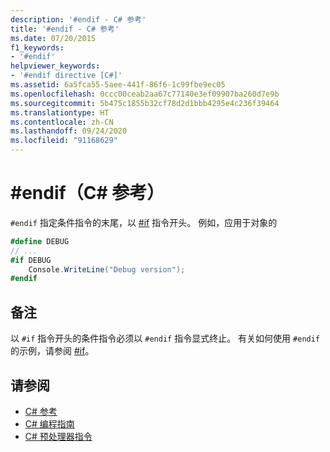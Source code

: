 ```yaml
---
description: '#endif - C# 参考'
title: '#endif - C# 参考'
ms.date: 07/20/2015
f1_keywords:
- '#endif'
helpviewer_keywords:
- '#endif directive [C#]'
ms.assetid: 6a5fca55-5aee-441f-86f6-1c99fbe9ec05
ms.openlocfilehash: 0ccc00ceab2aa67c77140e3ef09907ba260d7e9b
ms.sourcegitcommit: 5b475c1855b32cf78d2d1bbb4295e4c236f39464
ms.translationtype: HT
ms.contentlocale: zh-CN
ms.lasthandoff: 09/24/2020
ms.locfileid: "91168629"
---
```

# <a name="endif-c-reference"></a>#endif（C# 参考）

`#endif` 指定条件指令的末尾，以 [#if](./preprocessor-if.md) 指令开头。 例如，应用于对象的  
  
```csharp
#define DEBUG  
// ...  
#if DEBUG  
    Console.WriteLine("Debug version");  
#endif  
```  
  
## <a name="remarks"></a>备注  

 以 `#if` 指令开头的条件指令必须以 `#endif` 指令显式终止。 有关如何使用 `#endif` 的示例，请参阅 [#if](./preprocessor-if.md)。  
  
## <a name="see-also"></a>请参阅

- [C# 参考](../index.md)
- [C# 编程指南](../../programming-guide/index.md)
- [C# 预处理器指令](./index.md)
